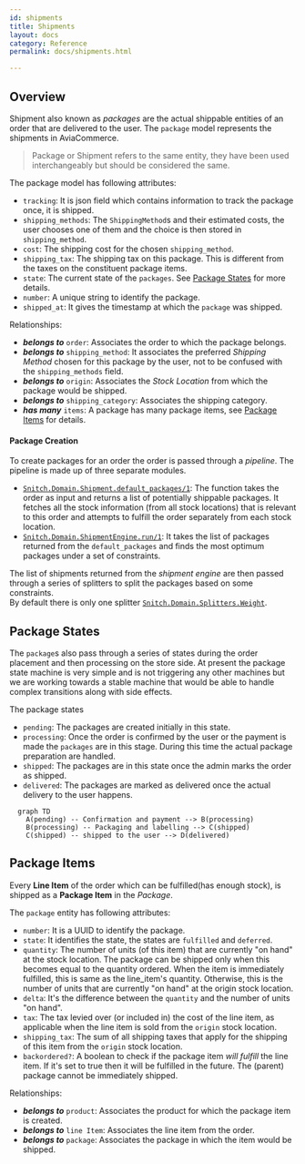 ```yaml
---
id: shipments
title: Shipments
layout: docs
category: Reference
permalink: docs/shipments.html

---
```


## Overview
Shipment also known as _packages_ are the actual shippable entities of an order that
are delivered to the user. The `package` model represents the shipments in AviaCommerce.

> Package or Shipment refers to the same entity, they have been used interchangeably
  but should be considered the same.

The package model has following attributes:
- `tracking`: It is json field which contains information to track the package once,
    it is shipped.
- `shipping_methods`: The `ShippingMethod`s and their estimated costs, the user chooses one of them
    and the choice is then stored in `shipping_method`.
- `cost`: The shipping cost for the chosen `shipping_method`.
- `shipping_tax`: The shipping tax on this package. This is different from the taxes on the
  constituent package items.
- `state`: The current state of the `packages`. See [Package States][1] for more details.
- `number`: A unique string to identify the package.
- `shipped_at`: It gives the timestamp at which the `package` was shipped.

Relationships:
- **_belongs to_** `order`: Associates the order to which the package belongs.
- **_belongs to_** `shipping_method`: It  associates the preferred _Shipping Method_ chosen for this       package by the user, not to be confused with the `shipping_methods` field.
- **_belongs to_** `origin`: Associates the _Stock Location_ from which the package would
    be shipped.
- **_belongs to_** `shipping_category`: Associates the shipping category.
- **_has many_** `items`: A package has many package items, see [Package Items][2] for details.

#### Package Creation
To create packages for an order the order is passed through a _pipeline_. The pipeline
is made up of three separate modules.
- [`Snitch.Domain.Shipment.default_packages/1`][3]: The function takes the order as input
    and returns a list of potentially shippable packages. It fetches all the stock information (from all stock locations) that is relevant to this order and attempts to fulfill the order separately from each stock location.
- [`Snitch.Domain.ShipmentEngine.run/1`][4]: It takes the list of packages returned from the `default_packages` and finds the most optimum packages under a set of constraints.

The list of shipments returned from the _shipment engine_ are then passed through a series of splitters to split the packages based on some constraints.  
By default there is only one splitter [`Snitch.Domain.Splitters.Weight`][4].

## Package States
The `package`s also pass through a series of states during the order placement and then processing
on the store side.
At present the package state machine is very simple and is not triggering any other machines but we
are working towards a stable machine that would be able to handle complex transitions along with side
effects.

The package states
- `pending`: The packages are created initially in this state.
- `processing`: Once the order is confirmed by the user or the payment is made
   the `packages` are in this stage. During this time the actual package preparation 
   are handled.
- `shipped`: The packages are in this state once the admin marks the order as shipped.
- `delivered`: The packages are marked as delivered once the actual delivery to the user happens.

```mermaid
  graph TD
    A(pending) -- Confirmation and payment --> B(processing)
    B(processing) -- Packaging and labelling --> C(shipped)
    C(shipped) -- shipped to the user --> D(delivered)
```

## Package Items
Every **Line Item** of the order which can be fulfilled(has enough stock), is shipped
as a **Package Item** in the _Package_.

The `package` entity has following attributes:
- `number`: It is a UUID to identify the package.
- `state`: It identifies the state, the states are `fulfilled` and `deferred`.
- `quantity`: The number of units (of this item) that are currently "on hand" at the stock
    location. The package can be shipped only when this becomes equal to the
    quantity ordered. When the item is immediately fulfilled, this is same as the line_item's
    quantity. Otherwise, this is the number of units that are currently "on hand" at the
    origin stock location.
- `delta`: It's the difference between the `quantity` and the number of units "on
    hand".
- `tax`: The tax levied over (or included in) the cost of the line item, as applicable
    when the line item is sold from the `origin` stock location.
- `shipping_tax`: The sum of all shipping taxes that apply for the shipping of this item from
  the `origin` stock location.
- `backordered?`: A boolean to check if the package item _will fulfill_ the
  line item. If it's set to true then it will be fulfilled in the future. 
  The (parent) package cannot be immediately shipped.
  

Relationships:
- **_belongs to_** `product`: Associates the product for which the package item is 
    created.
- **_belongs to_** `line Item`: Associates the line item from the order.
- **_belongs to_** `package`: Associates the package in which the item would be shipped.


[1]: /docs/shipments.html#package-states
[2]: /docs/shipments.html#package-items
[3]: https://github.com/aviacommerce/avia/blob/develop/apps/snitch_core/lib/core/domain/shipment.ex
[4]: https://github.com/aviacommerce/avia/blob/develop/apps/snitch_core/lib/core/domain/splitters/weight.ex
